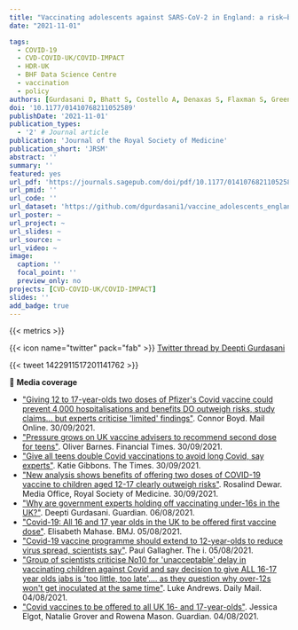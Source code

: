 ```yaml
---
title: "Vaccinating adolescents against SARS-CoV-2 in England: a risk–benefit analysis"
date: "2021-11-01"

tags:
  - COVID-19
  - CVD-COVID-UK/COVID-IMPACT
  - HDR-UK
  - BHF Data Science Centre
  - vaccination
  - policy
authors: [Gurdasani D, Bhatt S, Costello A, Denaxas S, Flaxman S, Greenhalgh T, Griffin S, Hyde Z, Katzourakis A, McKee M, Michie S, Ratmann O, Reicher S, Scally G, admin, Yates C, Ziauddeen H & Pagel C]
doi: '10.1177/01410768211052589'
publishDate: '2021-11-01'
publication_types:
  - '2' # Journal article
publication: 'Journal of the Royal Society of Medicine'
publication_short: 'JRSM'
abstract: ''
summary: ''
featured: yes
url_pdf: 'https://journals.sagepub.com/doi/pdf/10.1177/01410768211052589'
url_pmid: ''
url_code: ''
url_dataset: 'https://github.com/dgurdasani1/vaccine_adolescents_england'
url_poster: ~
url_project: ~
url_slides: ~
url_source: ~
url_video: ~
image:
  caption: ''
  focal_point: ''
  preview_only: no
projects: [CVD-COVID-UK/COVID-IMPACT]
slides: ''
add_badge: true
---
```


{{< metrics >}}

{{< icon name="twitter" pack="fab" >}} [Twitter thread by Deepti Gurdasani](https://twitter.com/dgurdasani1/status/1422911517201141762?s=20)  

{{< tweet 1422911517201141762 >}}
    
📰 **Media coverage**
  
* ["Giving 12 to 17-year-olds two doses of Pfizer's Covid vaccine could prevent 4,000 hospitalisations and benefits DO outweigh risks, study claims... but experts criticise 'limited' findings"](https://www.dailymail.co.uk/news/article-10041743/Giving-children-two-doses-Covid-jab-prevent-thousands-hospital-admissions-study.html). Connor Boyd. Mail Online. 30/09/2021.
* ["Pressure grows on UK vaccine advisers to recommend second dose for teens"](https://www.ft.com/content/51cdd237-1bc4-47aa-b198-d45bb4bbcfd6). Oliver Barnes. Financial Times. 30/09/2021.
* ["Give all teens double Covid vaccinations to avoid long Covid, say experts"](https://www.thetimes.co.uk/article/double-vaccinate-all-teenagers-to-avoid-long-covid-say-experts-spznvqnml). Katie Gibbons. The Times. 30/09/2021.
* ["New analysis shows benefits of offering two doses of COVID-19 vaccine to children aged 12-17 clearly outweigh risks"](https://www.rsm.ac.uk/media-releases/2021/new-analysis-shows-benefits-of-offering-two-doses-of-covid-19-vaccine-to-children-aged-12-17-clearly-outweigh-risks/). Rosalind Dewar. Media Office, Royal Society of Medicine. 30/09/2021.
* ["Why are government experts holding off vaccinating under-16s in the UK?"](https://www.theguardian.com/commentisfree/2021/aug/06/uk-government-experts-vaccinating-under-16s). Deepti Gurdasani. Guardian. 06/08/2021.
* ["Covid-19: All 16 and 17 year olds in the UK to be offered first vaccine dose"](https://doi.org/10.1136/bmj.n1958). Elisabeth Mahase. BMJ. 05/08/2021.
* ["Covid-19 vaccine programme should extend to 12-year-olds to reduce virus spread, scientists say"](https://inews.co.uk/news/health/covid-19-vaccine-programme-12-year-olds-jcvi-advice-1135541). Paul Gallagher. The i. 05/08/2021.
* ["Group of scientists criticise No10 for 'unacceptable' delay in vaccinating children against Covid and say decision to give ALL 16-17 year olds jabs is 'too little, too late'.... as they question why over-12s won't get inoculated at the same time"](https://www.dailymail.co.uk/news/article-9861827/Group-scientists-criticise-No10-unacceptable-delay-vaccinating-children-against-Covid.html). Luke Andrews. Daily Mail. 04/08/2021.
* ["Covid vaccines to be offered to all UK 16- and 17-year-olds"](https://www.theguardian.com/world/2021/aug/04/covid-vaccines-to-be-offered-to-all-uk-16-and-17-year-olds). Jessica Elgot, Natalie Grover and Rowena Mason. Guardian. 04/08/2021.
